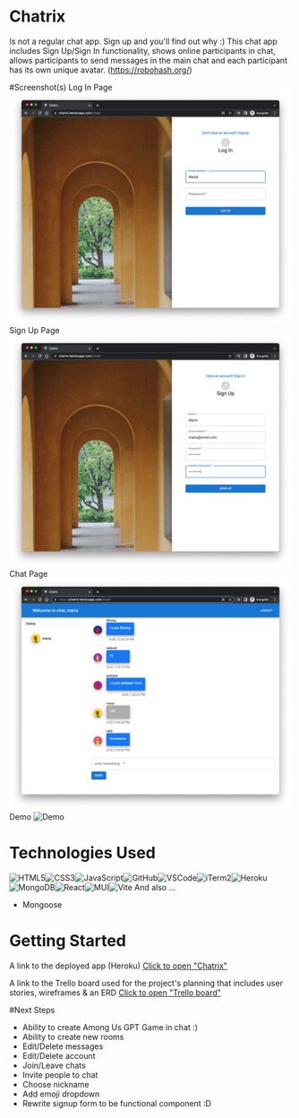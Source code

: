 # Chatrix

Is not a regular chat app. Sign up and you'll find out why :) This chat app includes Sign Up/Sign In functionality, shows online participants in chat, allows participants to send messages in the main chat and each participant has its own unique avatar. (https://robohash.org/)

#Screenshot(s)
Log In Page
![Log In Screenshot](/img/login.png)
Sign Up Page
![Sign Up Screenshot](/img/signup.png)
Chat Page
![Chat Screenshot](/img/chat.png)
Demo
![Demo](demo.gif)

# Technologies Used
![HTML5](https://img.shields.io/badge/html5-%23E34F26.svg?style=for-the-badge&logo=html5&logoColor=white)![CSS3](https://img.shields.io/badge/css3-%231572B6.svg?style=for-the-badge&logo=css3&logoColor=white)![JavaScript](https://img.shields.io/badge/javascript-%23323330.svg?style=for-the-badge&logo=javascript&logoColor=%23F7DF1E)![GitHub](https://img.shields.io/badge/github-%23121011.svg?style=for-the-badge&logo=github&logoColor=white)![VSCode](https://img.shields.io/badge/Visual_Studio_Code-0078D4?style=for-the-badge&logo=visual%20studio%20code&logoColor=white)![iTerm2](https://img.shields.io/badge/iTerm2-000000?style=for-the-badge&logo=iterm2&logoColor=white)![Heroku](https://img.shields.io/badge/Heroku-430098?style=for-the-badge&logo=heroku&logoColor=white)![MongoDB](https://img.shields.io/badge/MongoDB-4EA94B?style=for-the-badge&logo=mongodb&logoColor=white)![React](https://img.shields.io/badge/react-%2320232a.svg?style=for-the-badge&logo=react&logoColor=%2361DAFB)![MUI](https://img.shields.io/badge/MUI-%230081CB.svg?style=for-the-badge&logo=mui&logoColor=white)![Vite](https://img.shields.io/badge/vite-%23646CFF.svg?style=for-the-badge&logo=vite&logoColor=white)
And also ...
- Mongoose

# Getting Started

A link to the deployed app (Heroku)
[Click to open "Chatrix"](https://chatrix.herokuapp.com/)

A link to the Trello board used for the project's planning that includes user stories, wireframes & an ERD
[Click to open "Trello board"](https://trello.com/b/4F2RQfIH/chatrix)



#Next Steps
- Ability to create Among Us GPT Game in chat :)
- Ability to create new rooms
- Edit/Delete messages
- Edit/Delete account
- Join/Leave chats
- Invite people to chat
- Choose nickname
- Add emoji dropdown
- Rewrite signup form to be functional component :D
